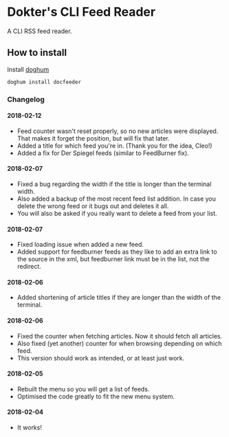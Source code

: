 # **Do**kter's **C**LI **Fee**d Read**er**

A CLI RSS feed reader.

## How to install

Install [doghum](https://github.com/DokterW/doghum)

`doghum install docfeeder`

### Changelog

#### 2018-02-12
* Feed counter wasn't reset properly, so no new articles were displayed. That makes it forget the position, but will fix that later.
* Added a title for which feed you're in. (Thank you for the idea, Cleo!)
* Added a fix for Der Spiegel feeds (similar to FeedBurner fix).

#### 2018-02-07
* Fixed a bug regarding the width if the title is longer than the terminal width.
* Also added a backup of the most recent feed list addition. In case you delete the wrong feed or it bugs out and deletes it all.
* You will also be asked if you really want to delete a feed from your list.

#### 2018-02-07
* Fixed loading issue when added a new feed.
* Added support for feedburner feeds as they like to add an extra link to the source in the xml, but feedburner link must be in the list, not the redirect.

#### 2018-02-06
* Added shortening of article titles if they are longer than the width of the terminal.

#### 2018-02-06
* Fixed the counter when fetching articles. Now it should fetch all articles.
* Also fixed (yet another) counter for when browsing depending on which feed.
* This version should work as intended, or at least just work.

#### 2018-02-05
* Rebuilt the menu so you will get a list of feeds.
* Optimised the code greatly to fit the new menu system.

#### 2018-02-04
* It works!
